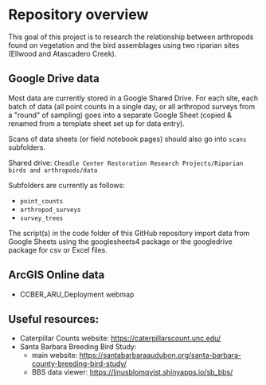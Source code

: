 # Repository overview

This goal of this project is to research the relationship between arthropods found on vegetation and the bird assemblages using two riparian sites (Ellwood and Atascadero Creek).

## Google Drive data
Most data are currently stored in a Google Shared Drive. For each site, each batch of data (all point counts in a single day, or all arthropod surveys from a "round" of sampling) goes into a separate Google Sheet (copied & renamed from a template sheet set up for data entry). 

Scans of data sheets (or field notebook pages) should also go into `scans` subfolders.

Shared drive: `Cheadle Center Restoration Research Projects/Riparian birds and arthropods/data` 

Subfolders are currently as follows:

- `point_counts` 
- `arthropod_surveys`
- `survey_trees`

The script(s) in the code folder of this GitHub repository import data from Google Sheets using the googlesheets4 package or the googledrive package for csv or Excel files. 

## ArcGIS Online data

- CCBER_ARU_Deployment webmap 


## Useful resources:
- Caterpillar Counts website: https://caterpillarscount.unc.edu/
- Santa Barbara Breeding Bird Study:
  - main website: https://santabarbaraaudubon.org/santa-barbara-county-breeding-bird-study/   
  - BBS data viewer: https://linusblomqvist.shinyapps.io/sb_bbs/
